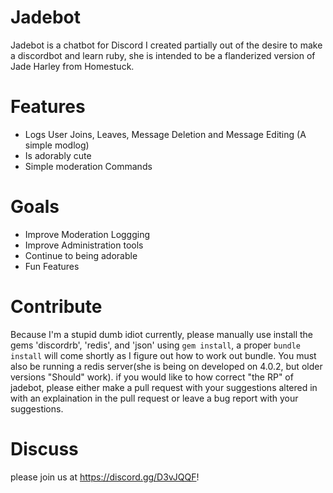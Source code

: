 # Jadebot
Jadebot is a chatbot for Discord I created partially out of the desire to make a discordbot and learn ruby, she is intended to be a flanderized version of Jade Harley from Homestuck.

# Features
- Logs User Joins, Leaves, Message Deletion and Message Editing (A simple modlog)
- Is adorably cute
- Simple moderation Commands

# Goals
- Improve Moderation Loggging
- Improve Administration tools
- Continue to being adorable
- Fun Features

# Contribute
Because I'm a stupid dumb idiot currently, please manually use install the gems 'discordrb', 'redis', and 'json' using `gem install`, a proper `bundle install` will come shortly as I figure out how to work out bundle. You must also be running a redis server(she is being on developed on 4.0.2, but older versions "Should" work). if you would like to how correct "the RP" of jadebot, please either make a pull request with your suggestions altered in with an explaination in the pull request or leave a bug report with your suggestions.

# Discuss
please join us at <https://discord.gg/D3vJQQF>!
